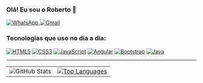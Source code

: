 ### Olá! Eu sou o Roberto 🤚

<div align="left">
  <a href="https://wa.me/5511962060007" target="_blank">
    <img src="https://img.shields.io/badge/WhatsApp-25D366?style=flat&logo=whatsapp&logoColor=white" alt="WhatsApp">
  </a>
  <a href="mailto:robertoamatoz@gmail.com" target="_blank">
    <img src="https://img.shields.io/badge/Gmail-EA4335?style=flat&logo=gmail&logoColor=white" alt="Gmail">
  </a>
</div>

### Tecnologias que uso no dia a dia:

[![HTML5](https://img.shields.io/badge/HTML5-E34F26?style=flat&logo=html5&logoColor=white)]()
[![CSS3](https://img.shields.io/badge/CSS3-563D7C?style=flat&logo=css3&logoColor=white)]()
[![JavaScript](https://img.shields.io/badge/JavaScript-F7DF1E?style=flat&logo=javascript&logoColor=black)]()
[![Angular](https://img.shields.io/badge/Angular-DD0031?style=flat&logo=angular&logoColor=white)]()
[![Bootstrap](https://img.shields.io/badge/Bootstrap-7952B3?style=flat&logo=bootstrap&logoColor=white)]()
[![Java](https://img.shields.io/badge/Java-ED8B00?style=flat&logo=openjdk&logoColor=white)]()

---

<div align="center">
  <table>
    <tr>
      <td>
        <img src="https://github-readme-stats.vercel.app/api?username=robertoamato&show_icons=true&theme=synthwave" alt="GitHub Stats">
      </td>
      <td>
        <a href="https://github.com/anuraghazra/github-readme-stats">
          <img src="https://github-readme-stats.vercel.app/api/top-langs/?username=robertoamato&layout=donut" alt="Top Languages">
        </a>
      </td>
    </tr>
  </table>
</div>






